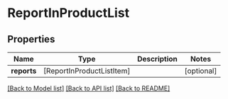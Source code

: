 # ReportInProductList

## Properties
Name | Type | Description | Notes
------------ | ------------- | ------------- | -------------
**reports** | [ReportInProductListItem] |  | [optional] 

[[Back to Model list]](../README.md#documentation-for-models) [[Back to API list]](../README.md#documentation-for-api-endpoints) [[Back to README]](../README.md)


